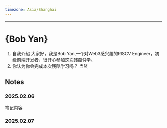 ```yaml
---
timezone: Asia/Shanghai
---
```


---

# {Bob Yan}

1. 自我介绍
  大家好，我是Bob Yan,一个对Web3感兴趣的RISCV Engineer，初级前端开发者，很开心参加这次残酷供学。
2. 你认为你会完成本次残酷学习吗？
  当然

## Notes

<!-- Content_START -->

### 2025.02.06

笔记内容

### 2025.02.07

<!-- Content_END -->

